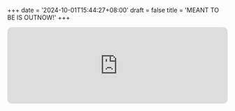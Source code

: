 +++
date = '2024-10-01T15:44:27+08:00'
draft = false
title = 'MEANT TO BE IS OUTNOW!'
+++
<iframe allow="autoplay *; encrypted-media *; fullscreen *; clipboard-write" frameborder="0" height="175" style="width:100%;max-width:660px;overflow:hidden;border-radius:10px;" sandbox="allow-forms allow-popups allow-same-origin allow-scripts allow-storage-access-by-user-activation allow-top-navigation-by-user-activation" src="https://embed.music.apple.com/cn/album/%E5%91%BD%E4%B8%AD%E6%B3%A8%E5%AE%9A/1771827378?i=1771827560"></iframe>